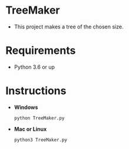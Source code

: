 # TreeMaker
- This project makes a tree of the chosen size.

# Requirements
- Python 3.6 or up

# Instructions
- **Windows**
  ```
  python TreeMaker.py
  ```
- **Mac or Linux**
  ```
  python3 TreeMaker.py
  ```